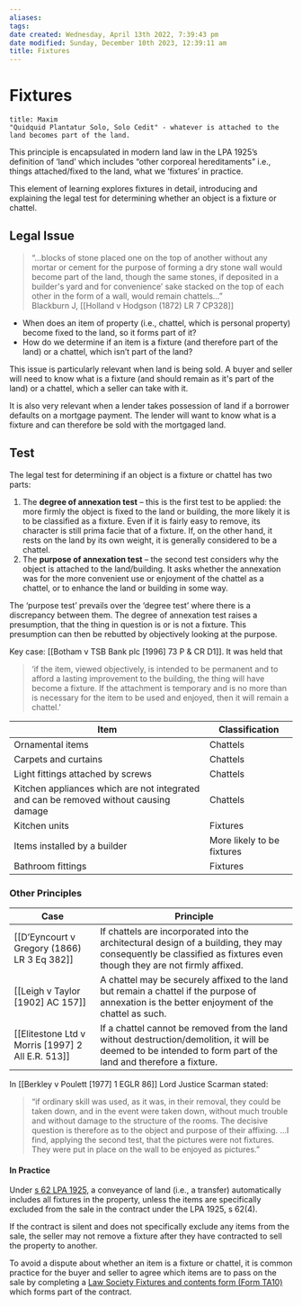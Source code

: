 ```yaml
---
aliases: 
tags: 
date created: Wednesday, April 13th 2022, 7:39:43 pm
date modified: Sunday, December 10th 2023, 12:39:11 am
title: Fixtures
---
```


# Fixtures

```ad-quote
title: Maxim
"Quidquid Plantatur Solo, Solo Cedit" - whatever is attached to the land becomes part of the land.
```

This principle is encapsulated in modern land law in the LPA 1925’s definition of ‘land’ which includes “other corporeal hereditaments” i.e., things attached/fixed to the land, what we ‘fixtures’ in practice.

This element of learning explores fixtures in detail, introducing and explaining the legal test for determining whether an object is a fixture or chattel.

## Legal Issue

> “…blocks of stone placed one on the top of another without any mortar or cement for the purpose of forming a dry stone wall would become part of the land, though the same stones, if deposited in a builder's yard and for convenience’ sake stacked on the top of each other in the form of a wall, would remain chattels…”  
> Blackburn J, [[Holland v Hodgson (1872) LR 7 CP328]]

- When does an item of property (i.e., chattel, which is personal property) become fixed to the land, so it forms part of it?
- How do we determine if an item is a fixture (and therefore part of the land) or a chattel, which isn’t part of the land?

This issue is particularly relevant when land is being sold. A buyer and seller will need to know what is a fixture (and should remain as it's part of the land) or a chattel, which a seller can take with it.

It is also very relevant when a lender takes possession of land if a borrower defaults on a mortgage payment. The lender will want to know what is a fixture and can therefore be sold with the mortgaged land.

## Test

The legal test for determining if an object is a fixture or chattel has two parts:

1. The **degree of annexation test** – this is the first test to be applied: the more firmly the object is fixed to the land or building, the more likely it is to be classified as a fixture. Even if it is fairly easy to remove, its character is still prima facie that of a fixture. If, on the other hand, it rests on the land by its own weight, it is generally considered to be a chattel.
2. The **purpose of annexation test** – the second test considers why the object is attached to the land/building. It asks whether the annexation was for the more convenient use or enjoyment of the chattel as a chattel, or to enhance the land or building in some way.

The ‘purpose test’ prevails over the ‘degree test’ where there is a discrepancy between them. The degree of annexation test raises a presumption, that the thing in question is or is not a fixture. This presumption can then be rebutted by objectively looking at the purpose.

Key case: [[Botham v TSB Bank plc [1996] 73 P & CR D1]]. It was held that

> ‘if the item, viewed objectively, is intended to be permanent and to afford a lasting improvement to the building, the thing will have become a fixture. If the attachment is temporary and is no more than is necessary for the item to be used and enjoyed, then it will remain a chattel.’

| Item                                                                                  | Classification             |
| ------------------------------------------------------------------------------------- | -------------------------- |
| Ornamental items                                                                      | Chattels                   |
| Carpets and curtains                                                                  | Chattels                   |
| Light fittings attached by screws                                                     | Chattels                   |
| Kitchen appliances which are not integrated and can be removed without causing damage | Chattels                   |
| Kitchen units                                                                         | Fixtures                   |
| Items installed by a builder                                                          | More likely to be fixtures |
| Bathroom fittings                                                                     | Fixtures                           |

### Other Principles

| Case                                            | Principle                                                                                                                                                          |
| ----------------------------------------------- | ------------------------------------------------------------------------------------------------------------------------------------------------------------------ |
| [[D’Eyncourt v Gregory (1866) LR 3 Eq 382]]     | If chattels are incorporated into the architectural design of a building, they may consequently be classified as fixtures even though they are not firmly affixed. |
| [[Leigh v Taylor [1902] AC 157]]                | A chattel may be securely affixed to the land but remain a chattel if the purpose of annexation is the better enjoyment of the chattel as such.                    |
| [[Elitestone Ltd v Morris [1997] 2 All E.R. 513]] | If a chattel cannot be removed from the land without destruction/demolition, it will be deemed to be intended to form part of the land and therefore a fixture.                                                                                                                                                                   |

In [[Berkley v Poulett [1977] 1 EGLR 86]] Lord Justice Scarman stated:

> “if ordinary skill was used, as it was, in their removal, they could be taken down, and in the event were taken down, without much trouble and without damage to the structure of the rooms. The decisive question is therefore as to the object and purpose of their affixing. …I find, applying the second test, that the pictures were not fixtures. They were put in place on the wall to be enjoyed as pictures.”

#### In Practice

Under [s 62 LPA 1925](https://www.legislation.gov.uk/ukpga/Geo5/15-16/20/section/62), a conveyance of land (i.e., a transfer) automatically includes all fixtures in the property, unless the items are specifically excluded from the sale in the contract under the LPA 1925, s 62(4).

If the contract is silent and does not specifically exclude any items from the sale, the seller may not remove a fixture after they have contracted to sell the property to another.

To avoid a dispute about whether an item is a fixture or chattel, it is common practice for the buyer and seller to agree which items are to pass on the sale by completing a [Law Society Fixtures and contents form (Form TA10)](http://www.suremove.uk.com/downloads/Law%20Society%20Fittings%20and%20Contents%20TA10.pdf) which forms part of the contract.
